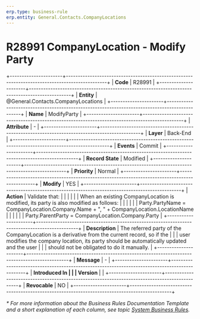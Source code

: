 ```yaml
---
erp.type: business-rule
erp.entity: General.Contacts.CompanyLocations
---
```


# R28991 CompanyLocation - Modify Party
+----------------------+-----------------------------------------------------------------------------------------------+
| **Code**             | R28991                                                                                        |
+----------------------+-----------------------------------------------------------------------------------------------+
| **Entity**           | @General.Contacts.CompanyLocations                                                            |
+----------------------+-----------------------------------------------------------------------------------------------+
| **Name**             | ModifyParty                                                                                   |
+----------------------+-----------------------------------------------------------------------------------------------+
| **Attribute**        | \-                                                                                            |
+----------------------+-----------------------------------------------------------------------------------------------+
| **Layer**            | Back-End                                                                                      |
+----------------------+-----------------------------------------------------------------------------------------------+
| **Events**           | Commit                                                                                        |
+----------------------+-----------------------------------------------------------------------------------------------+
| **Record State**     | Modified                                                                                      |
+----------------------+-----------------------------------------------------------------------------------------------+
| **Priority**         | Normal                                                                                        |
+----------------------+-----------------------------------------------------------------------------------------------+
| **Modify**           | YES                                                                                           |
+----------------------+-----------------------------------------------------------------------------------------------+
| **Action**           | Validate that:                                                                                |
|                      |                                                                                               |
|                      | When an existing CompanyLocation is modified, its party is also modified as follows:          |
|                      |                                                                                               |
|                      | Party.PartyName = CompanyLocation.Company.Name + \", \" + CompanyLocation.LocationName        |
|                      |                                                                                               |
|                      | Party.ParentParty = CompanyLocation.Company.Party                                             |
+----------------------+-----------------------------------------------------------------------------------------------+
| **Description**      | The referred party of the CompanyLocation is a derivative from the current record, so if the  |
|                      | user modifies the company location, its party should be automatically updated and the user    |
|                      | should not be obligated to do it manually.                                                    |
+----------------------+-----------------------------------------------------------------------------------------------+
| **Message**          | \-                                                                                            |
+----------------------+-----------------------------------------------------------------------------------------------+
| **Introduced In      |                                                                                               |
| Version**            |                                                                                               |
+----------------------+-----------------------------------------------------------------------------------------------+
| **Revocable**        | NO                                                                                            |
+----------------------+-----------------------------------------------------------------------------------------------+

*\* For more information about the Business Rules Documentation Template and a short explanation of each column, see
topic [System Business Rules](../templates/template-description-system-business-rules.md).*
